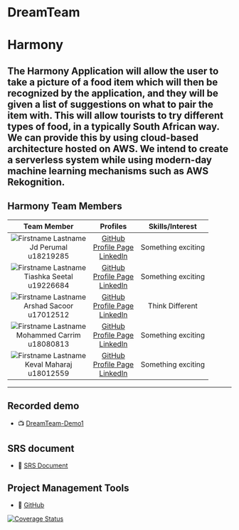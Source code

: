 # DreamTeam

# Harmony

The Harmony Application will allow the user to take a
picture of a food item which will then be recognized by the application, and they
will be given a list of suggestions on what to pair the item with. This will allow
tourists to try different types of food, in a typically South African way. We can
provide this by using cloud-based architecture hosted on AWS. We intend to
create a serverless system while using modern-day machine learning mechanisms
such as AWS Rekognition.
---

## Harmony Team Members

| **Team Member** | **Profiles** | **Skills/Interest**
| :-----: | :-----: | :-----: |
| ![Firstname Lastname](https://octodex.github.com/images/yaktocat.png "Firstname Lastname") <br/> Jd Perumal <br/> u18219285 | [GitHub](https://github.com/JdPerumal) <br/> [Profile Page](https://jdperumal.github.io/COS301Website2/) <br/> [LinkedIn](https://www.linkedin.com/in/jd-perumal-4abb1820b/) <br/> | Something exciting |
 ![Firstname Lastname](https://via.placeholder.com/150 "Firstname Lastname") <br/> Tiashka Seetal <br/> u19226684 | [GitHub](https://github.com/tiashka) <br/> [Profile Page](https://tiashka.github.io/COS301Website2/) <br/> [LinkedIn](https://www.linkedin.com/in/tiashka-seetal-9a9841203/) <br/> | Something exciting |
 ![Firstname Lastname](https://i.ibb.co/c6t0KSk/74b4e6ae-958e-443b-a123-c77ac2.jpg "Arshad Sacoor") <br/> Arshad Sacoor <br/> u17012512 | [GitHub](https://github.com/ASacoor) <br/> [Profile Page](http:www.arshad.co.za) <br/> [LinkedIn](https://www.linkedin.com/in/arshad-sacoor-613a5720b/) <br/> | Think Different |
 ![Firstname Lastname](https://via.placeholder.com/150 "Firstname Lastname") <br/> Mohammed Carrim <br/> u18080813 | [GitHub](https://github.com/mohammedcarrim) <br/> [Profile Page](https://tiashka.github.io/COS301Website2/) <br/> [LinkedIn](https://www.linkedin.com/in/mohammed-carrim-706415194/) <br/> | Something exciting |
 ![Firstname Lastname](https://via.placeholder.com/150 "Firstname Lastname") <br/> Keval Maharaj <br/> u18012559 | [GitHub](https://github.com/Keval157) <br/> [Profile Page](https:) <br/> [LinkedIn](https://www.linkedin.com/in/keval-maharaj-829648210/) <br/> | Something exciting |

---

## Recorded demo

* :tv: [DreamTeam-Demo1](https://drive.google.com/open?id=)

## SRS document
* :open_book: [SRS Document](https://www.overleaf.com/read/)

## Project Management Tools

* :open_book: [GitHub](https://github.com/COS301-SE-2021/Harmony/projects)

[![Coverage Status](https://coveralls.io/repos/github/COS301-SE-2021/Harmony/badge.svg?branch=master)](https://coveralls.io/github/COS301-SE-2021/Harmony?branch=master)
